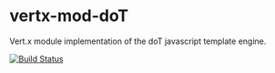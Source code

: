 vertx-mod-doT
=============

Vert.x module implementation of the doT javascript template engine.

[![Build Status](https://travis-ci.org/chrismorgan/vertx-mod-doT.svg?branch=master)](https://travis-ci.org/chrismorgan/vertx-mod-doT)